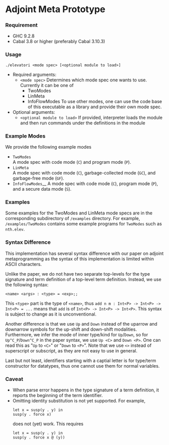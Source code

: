# Adjoint Meta Prototype

### Requirement

- GHC 9.2.8
- Cabal 3.8 or higher (preferably Cabal 3.10.3)

### Usage

```
./elevatori <mode spec> [<optional module to load>]
```

- Required arguments:
  - `<mode spec>`
    Determines which mode spec one wants to use.
    Currently it can be one of
    - TwoModes
    - LinMeta
    - InfoFlowModes
    To use other modes, one can use the code base of this executable as a library
    and provide their own mode spec.
- Optional arguments:
  - `<optional module to load>`
    If provided, interpreter loads the module and then
    run commands under the definitions in the module

### Example Modes
We provide the following example modes
- `TwoModes`  
  A mode spec with code mode (`C`) and program mode (`P`).
- `LinMeta`  
  A mode spec with code mode (`C`), garbage-collected mode (`GC`), and garbage-free mode (`GF`).
- `InfoFlowModes`__
  A mode spec with code mode (`C`), program mode (`P`), and a secure data mode (`S`).
  
### Examples
Some examples for the TwoModes and LinMeta mode specs are in the corresponding
subdirectory of `/examples` directory.
For example, `/examples/TwoModes` contains some example programs for
`TwoModes` such as `nth.elev`.

### Syntax Difference

This implementation has several syntax difference with our paper
on adjoint metaprogramming as the syntax of this implementation is
limited within ASCII characters.

Unlike the paper, we do not have two separate top-levels for
the type signature and term definition of a top-level term definition.
Instead, we use the following syntax:
```
<name> <args> : <type> = <exp>;;
```
This `<type>` part is the type of `<name>`, thus
`add n m : Int<P> -> Int<P> -> Int<P> = ...` means
that `add` is of `Int<P> -> Int<P> -> Int<P>`.
This syntax is subject to change as it is unconventional.

Another difference is that we use `Up` and `Down` instead of
the uparrow and downarrow symbols for the up-shift and
down-shift modalities. Furthermore, we infer the mode of inner
type/kind for `Up`/`Down`, so for `Up^C_P`/`Down^C_P` in the
paper syntax, we use `Up <C>` and `Down <P>`. One can read this
as "`Up` to `<C>`" or "`Down` to `<P>`". Note that we use `<>`
instead of superscript or subscript, as they are not easy to use
in general.

Last but not least, identifiers starting with a captial letter is
for type/term constructor for datatypes, thus one cannot use
them for normal variables.

### Caveat

- When parse error happens in the type signature of a term definition,
  it reports the beginning of the term identifier.
- Omitting identity substitution is not yet supported. For example,
  ```
  let x = susp(y . y) in
  susp(y . force x)
  ```
  does not (yet) work. This requires
  ```
  let x = susp(y . y) in
  susp(y . force x @ (y))
  ```
